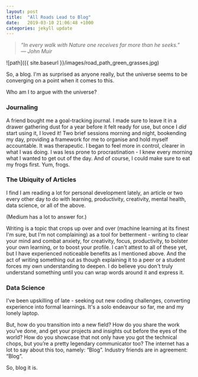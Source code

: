 ```yaml
---
layout: post
title:  "All Roads Lead to Blog"
date:   2019-03-10 21:06:48 +1000
categories: jekyll update
---
```


>_“In every walk with Nature one receives far more than he seeks.”_  
>_― John Muir_

![path]({{ site.baseurl }}/images/road_path_green_grasses.jpg)

So, a blog. I'm as surprised as anyone really, but the universe seems to be converging on a point when it comes to this. 

Who am I to argue with the universe?

### Journaling
A friend bought me a goal-tracking journal. I made sure to leave it in a drawer gathering dust for a year before it felt ready for use, but once I _did_ start using it, I loved it! Two brief sessions morning and night, bookending my day, providing a framework for me to organise and hold myself accountable. It was therapeutic. I began to feel more in control, clearer in what I was doing. I was less prone to procrastination - I knew every morning what I wanted to get out of the day. And of course, I could make sure to eat my frogs first. Yum, frogs.

### The Ubiquity of Articles
I find I am reading a lot for personal development lately, an article or two every other day to do with learning, productivity, creativity, mental health, data science, or all of the above.  
  
(Medium has a lot to answer for.)
  
Writing is a topic that crops up over and over (machine learning at its finest I'm sure, but I'm not complaining) as a tool for betterment - writing to clear your mind and combat anxiety, for creativity, focus, productivity, to bolster your own learning, or to boost your profile. I can't attest to all of these yet, but I have experienced noticeable benefits as I mentioned above. And the act of writing something out as though explaining it to a peer or a student forces my own understanding to deepen. I do believe you don't truly understand something until you can wrap words around it and express it.

### Data Science
I’ve been upskilling of late - seeking out new coding challenges, converting experience into formal learnings. It's a solo endeavour so far, me and my lonely laptop.

But, how do you transition into a new field? How do you share the work you’ve done, and get your projects and insights out before the eyes of the world? How do you showcase that not only have you got the technical chops, but you’re a pretty legendary communicator too? The internet has a lot to say about this too, namely: “Blog”. Industry friends are in agreement: “Blog”.

So, blog it is.

